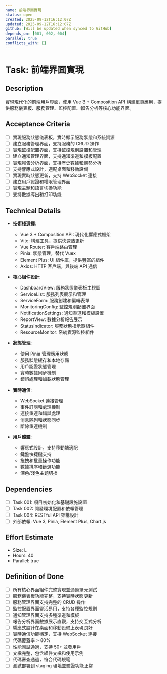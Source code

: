 ```yaml
---
name: 前端界面實現
status: open
created: 2025-09-12T16:12:07Z
updated: 2025-09-12T16:12:07Z
github: [Will be updated when synced to GitHub]
depends_on: [001, 002, 004]
parallel: true
conflicts_with: []
---
```


# Task: 前端界面實現

## Description
實現現代化的前端用戶界面，使用 Vue 3 + Composition API 構建單頁應用，提供服務儀表板、服務管理、監控配置、報告分析等核心功能界面。

## Acceptance Criteria
- [ ] 實現服務狀態儀表板，實時顯示服務狀態和系統資源
- [ ] 建立服務管理界面，支持服務的 CRUD 操作
- [ ] 實現監控配置界面，支持監控規則設置和管理
- [ ] 建立通知管理界面，支持通知渠道和模板配置
- [ ] 實現報告分析界面，支持歷史數據和趨勢分析
- [ ] 支持響應式設計，適配桌面和移動設備
- [ ] 實現實時狀態更新，支持 WebSocket 連接
- [ ] 建立用戶認證和權限管理界面
- [ ] 實現主題和語言切換功能
- [ ] 支持數據導出和打印功能

## Technical Details
- **技術棧選擇**:
  - Vue 3 + Composition API: 現代化響應式框架
  - Vite: 構建工具，提供快速熱更新
  - Vue Router: 客戶端路由管理
  - Pinia: 狀態管理，替代 Vuex
  - Element Plus: UI 組件庫，提供豐富的組件
  - Axios: HTTP 客戶端，與後端 API 通信

- **核心組件設計**:
  - DashboardView: 服務狀態儀表板主視圖
  - ServiceList: 服務列表展示和管理
  - ServiceForm: 服務創建和編輯表單
  - MonitoringConfig: 監控規則配置界面
  - NotificationSettings: 通知渠道和模板設置
  - ReportView: 數據分析報告展示
  - StatusIndicator: 服務狀態指示器組件
  - ResourceMonitor: 系統資源監控組件

- **狀態管理**:
  - 使用 Pinia 管理應用狀態
  - 服務狀態緩存和本地存儲
  - 用戶認證狀態管理
  - 實時數據同步機制
  - 錯誤處理和加載狀態管理

- **實時通信**:
  - WebSocket 連接管理
  - 事件訂閱和處理機制
  - 連接重連和錯誤處理
  - 消息隊列和狀態同步
  - 斷線重連機制

- **用戶體驗**:
  - 響應式設計，支持移動端適配
  - 鍵盤快捷鍵支持
  - 拖拽和批量操作功能
  - 數據排序和篩選功能
  - 深色/淺色主題切換

## Dependencies
- [ ] Task 001: 項目初始化和基礎設施設置
- [ ] Task 002: 開發環境配置和依賴管理
- [ ] Task 004: RESTful API 架構設計
- [ ] 外部依賴: Vue 3, Pinia, Element Plus, Chart.js

## Effort Estimate
- Size: L
- Hours: 40
- Parallel: true

## Definition of Done
- [ ] 所有核心界面組件完整實現並通過單元測試
- [ ] 服務儀表板功能完整，支持實時狀態更新
- [ ] 服務管理界面支持完整的 CRUD 操作
- [ ] 監控配置界面靈活易用，支持各種監控規則
- [ ] 通知管理界面支持多種渠道和模板
- [ ] 報告分析界面數據展示直觀，支持交互式分析
- [ ] 響應式設計在桌面和移動設備上表現良好
- [ ] 實時通信功能穩定，支持 WebSocket 連接
- [ ] 代碼覆蓋率 > 80%
- [ ] 性能測試通過，支持 50+ 並發用戶
- [ ] 文檔完整，包含組件文檔和使用示例
- [ ] 代碼審查通過，符合代碼規範
- [ ] 測試部署到 staging 環境並驗證功能正常
